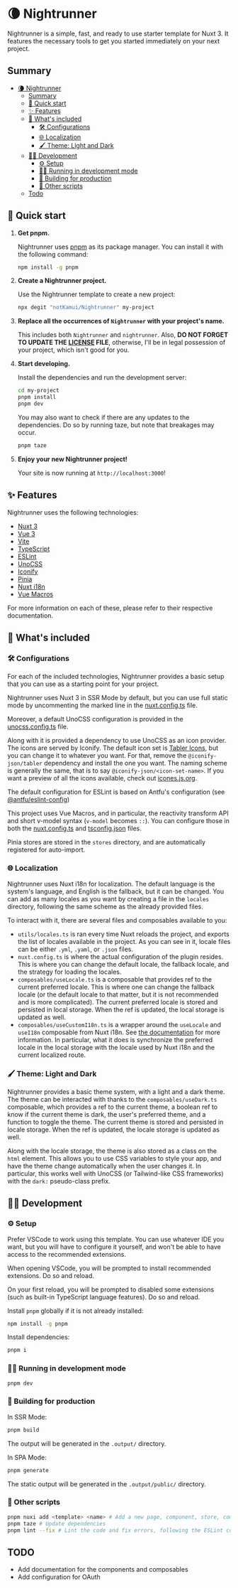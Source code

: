 # 🌘 Nightrunner

Nightrunner is a simple, fast, and ready to use starter template for Nuxt 3.
It features the necessary tools to get you started immediately on your next project.

## Summary

- [🌘 Nightrunner](#-nightrunner)
  - [Summary](#summary)
  - [🚀 Quick start](#-quick-start)
  - [✨ Features](#-features)
  - [🤔 What's included](#-whats-included)
    - [🛠️ Configurations](#️-configurations)
    - [🌐 Localization](#-localization)
    - [🖌️ Theme: Light and Dark](#️-theme-light-and-dark)
  - [🧑‍💻 Development](#-development)
    - [⚙️ Setup](#️-setup)
    - [🏃‍♂️ Running in development mode](#️-running-in-development-mode)
    - [💪 Building for production](#-building-for-production)
    - [📝 Other scripts](#-other-scripts)
  - [Todo](#todo)


## 🚀 Quick start

1. **Get pnpm.**

    Nightrunner uses [pnpm](https://pnpm.io/) as its package manager. You can install it with the following command:
    ```bash
    npm install -g pnpm
    ```

2. **Create a Nightrunner project.**

    Use the Nightrunner template to create a new project:

    ```bash
    npx degit "notKamui/Nightrunner" my-project
    ```

3. **Replace all the occurrences of `Nightrunner` with your project's name.**

    This includes both `Nightrunner` and `nightrunner`. Also, **DO NOT FORGET TO UPDATE THE [LICENSE](LICENSE) FILE**, otherwise, I'll be in legal possession of your project, which isn't good for you.

3. **Start developing.**

    Install the dependencies and run the development server:
    ```bash
    cd my-project
    pnpm install
    pnpm dev
    ```

    You may also want to check if there are any updates to the dependencies. Do so by running taze, but note that breakages may occur.
    ```bash
    pnpm taze
    ```

4. **Enjoy your new Nightrunner project!**

    Your site is now running at `http://localhost:3000`!

## ✨ Features

Nightrunner uses the following technologies:

- [Nuxt 3](https://v3.nuxtjs.org/)
- [Vue 3](https://v3.vuejs.org/)
- [Vite](https://vitejs.dev/)
- [TypeScript](https://www.typescriptlang.org/)
- [ESLint](https://eslint.org/)
- [UnoCSS](https://uno.antfu.me)
- [Iconify](https://iconify.design/)
- [Pinia](https://pinia.vuejs.org)
- [Nuxt i18n](https://v8.i18n.nuxtjs.org/)
- [Vue Macros](https://vue-macros.sxzz.moe)

For more information on each of these, please refer to their respective documentation.

## 🤔 What's included

### 🛠️ Configurations

For each of the included technologies, Nightrunner provides a basic setup that you can use as a starting point for your project.

Nightrunner uses Nuxt 3 in SSR Mode by default, but you can use full static mode by uncommenting the marked line in the [nuxt.config.ts](nuxt.config.ts) file.

Moreover, a default UnoCSS configuration is provided in the [unocss.config.ts](unocss.config.ts) file.

Along with it is provided a dependency to use UnoCSS as an icon provider. The icons are served by Iconify. The default icon set is [Tabler Icons](https://tablericons.com/), but you can change it to whatever you want. For that, remove the `@iconify-json/tabler` dependency and install the one you want. The naming scheme is generally the same, that is to say `@iconify-json/<icon-set-name>`. If you want a preview of all the icons available, check out [icones.js.org](https://icones.js.org/).

The default configuration for ESLint is based on Antfu's configuration (see [@antfu/eslint-config](https://www.npmjs.com/package/@antfu/eslint-config))

This project uses Vue Macros, and in particular, the reactivity transform API and short v-model syntax (`v-model` becomes `::`). You can configure those in both the [nuxt.config.ts](nuxt.config.ts) and [tsconfig.json](tsconfig.json) files.

Pinia stores are stored in the `stores` directory, and are automatically registered for auto-import.

### 🌐 Localization

Nightrunner uses Nuxt i18n for localization. The default language is the system's language, and English is the fallback, but it can be changed. You can add as many locales as you want by creating a file in the `locales` directory, following the same scheme as the already provided files.

To interact with it, there are several files and composables available to you:

- `utils/locales.ts` is ran every time Nuxt reloads the project, and exports the list of locales available in the project. As you can see in it, locale files can be either `.yml`, `.yaml`, or `.json` files.
- `nuxt.config.ts` is where the actual configuration of the plugin resides. This is where you can change the default locale, the fallback locale, and the strategy for loading the locales.
- `composables/useLocale.ts` is a composable that provides ref to the current preferred locale. This is where one can change the fallback locale (or the default locale to that matter, but it is not recommended and is more complicated). The current preferred locale is stored and persisted in local storage. When the ref is updated, the local storage is updated as well.
- `composables/useCustomI18n.ts` is a wrapper around the `useLocale` and `useI18n` composable from Nuxt i18n. See [the documentation](https://v8.i18n.nuxtjs.org/) for more information. In particular, what it does is synchronize the preferred locale in the local storage with the locale used by Nuxt i18n and the current localized route.

### 🖌️ Theme: Light and Dark

Nightrunner provides a basic theme system, with a light and a dark theme. The theme can be interacted with thanks to the `composables/useDark.ts` composable, which provides a ref to the current theme, a boolean ref to know if the current theme is dark, the user's preferred theme, and a function to toggle the theme. The current theme is stored and persisted in locale storage. When the ref is updated, the locale storage is updated as well.

Along with the locale storage, the theme is also stored as a class on the `html` element. This allows you to use CSS variables to style your app, and have the theme change automatically when the user changes it. In particular, this works well with UnoCSS (or Tailwind-like CSS frameworks) with the `dark:` pseudo-class prefix.

## 🧑‍💻 Development

### ⚙️ Setup

Prefer VSCode to work using this template. You can use whatever IDE you want, but you will have to configure it yourself, 
and won't be able to have access to the recommended extensions.

When opening VSCode, you will be prompted to install recommended extensions. Do so and reload.

On your first reload, you will be prompted to disabled some extensions (such as built-in TypeScript language features). Do so and reload.

Install `pnpm` globally if it is not already installed:

```bash
npm install -g pnpm
```

Install dependencies:

```bash
pnpm i
```

### 🏃‍♂️ Running in development mode

```bash
pnpm dev
```

### 💪 Building for production

In SSR Mode:

```bash
pnpm build
```

The output will be generated in the `.output/` directory.

In SPA Mode:

```bash
pnpm generate
```

The static output will be generated in the `.output/public/` directory.

### 📝 Other scripts

```bash
pnpm nuxi add <template> <name> # Add a new page, component, store, composable, etc.
pnpm taze # Update dependencies
pnpm lint --fix # Lint the code and fix errors, following the ESLint configuration
```

## TODO

- Add documentation for the components and composables
- Add configuration for OAuth
